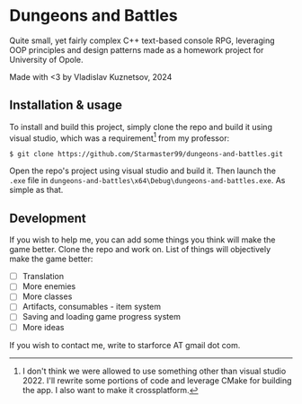 # Dungeons and Battles
Quite small, yet fairly complex C++ text-based console RPG, leveraging OOP principles and design patterns made as a homework project for University of Opole.

Made with <3 by Vladislav Kuznetsov, 2024


## Installation & usage
To install and build this project, simply clone the repo and build it using visual studio, which was a requirement[^1] from my professor:
```
$ git clone https://github.com/Starmaster99/dungeons-and-battles.git
```

Open the repo's project using visual studio and build it. Then launch the `.exe` file in `dungeons-and-battles\x64\Debug\dungeons-and-battles.exe`. As simple as that.


## Development
If you wish to help me, you can add some things you think will make the game better. Clone the repo and work on.
List of things will objectively make the game better:
- [ ] Translation
- [ ] More enemies
- [ ] More classes
- [ ] Artifacts, consumables - item system
- [ ] Saving and loading game progress system
- [ ] More ideas

If you wish to contact me, write to starforce AT gmail dot com.


[^1]: I don't think we were allowed to use something other than visual studio 2022. I'll rewrite some portions of code and leverage CMake for building the app. I also want to make it crossplatform.